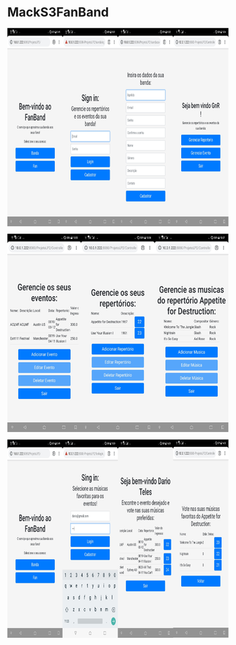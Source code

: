 # MackS3FanBand

<p align="center">
	<img src="https://github.com/DarioTeles/MackS3FanBand/blob/master/images/demonstracao1.jpg" width="896" height="450"/>


</p>



<p align="center">
	<img src="https://github.com/DarioTeles/MackS3FanBand/blob/master/images/demonstracao2.jpg" width="620" height="450"/>


</p>

<p align="center">
	<img src="https://github.com/DarioTeles/MackS3FanBand/blob/master/images/demonstracao3.jpg" width="896" height="450"/>


</p>